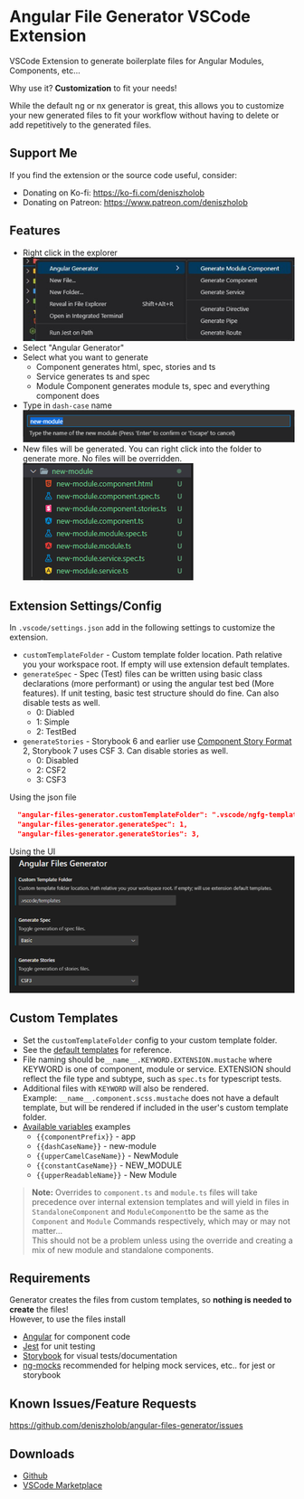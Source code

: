 # Angular File Generator VSCode Extension

VSCode Extension to generate boilerplate files for Angular Modules, Components, etc...

Why use it? **Customization** to fit your needs!

While the default ng or nx generator is great, this allows you to customize your new generated files to fit your workflow without having to delete or add repetitively to the generated files.

## Support Me

If you find the extension or the source code useful, consider:

- Donating on Ko-fi: https://ko-fi.com/deniszholob
- Donating on Patreon: https://www.patreon.com/deniszholob

## Features

- Right click in the explorer  
  ![UI](./screenshots/angular-files-generator-ui.png)
- Select "Angular Generator"
- Select what you want to generate
  - Component generates html, spec, stories and ts
  - Service generates ts and spec
  - Module Component generates module ts, spec and everything component does
- Type in `dash-case` name  
  ![Name Input](./screenshots/angular-files-generator-input.png)
- New files will be generated. You can right click into the folder to generate more. No files will be overridden.  
  ![Generated Files](./screenshots/angular-files-generator-result.png)

## Extension Settings/Config
In `.vscode/settings.json` add in the following settings to customize the extension.

* `customTemplateFolder` - Custom template folder location. Path relative you your workspace root. If empty will use extension default templates.
* `generateSpec` - Spec (Test) files can be written using basic class declarations (more performant) or using the angular test bed (More features). If unit testing, basic test structure should do fine. Can also disable tests as well.
  * 0: Diabled
  * 1: Simple
  * 2: TestBed
* `generateStories` - Storybook 6 and earlier use [Component Story Format](https://storybook.js.org/blog/storybook-csf3-is-here/) 2, Storybook 7 uses CSF 3. Can disable stories as well.
  * 0: Disabled
  * 2: CSF2
  * 3: CSF3

Using the json file  
```json
  "angular-files-generator.customTemplateFolder": ".vscode/ngfg-templates",
  "angular-files-generator.generateSpec": 1,
  "angular-files-generator.generateStories": 3,
```
Using the UI  
  ![UI](./screenshots/angular-files-generator-settings.png)

## Custom Templates
* Set the `customTemplateFolder` config to your custom template folder.
* See the [default templates](https://github.com/deniszholob/angular-files-generator/tree/main/src/templates/standard) for reference.
* File naming should be`__name__.KEYWORD.EXTENSION.mustache` where KEYWORD is one of component, module or service. EXTENSION should reflect the file type and subtype, such as `spec.ts` for typescript tests.
* Additional files with `KEYWORD` will also be rendered.  
  Example: `__name__.component.scss.mustache` does not have a default template, but will be rendered if included in the user's custom template folder.
* [Available variables](./src/generator/TemplateVariables.model.ts) examples
  * `{{componentPrefix}}` - app
  * `{{dashCaseName}}` - new-module
  * `{{upperCamelCaseName}}` - NewModule
  * `{{constantCaseName}}` - NEW_MODULE
  * `{{upperReadableName}}` - New Module

> **Note:** Overrides to `component.ts` and `module.ts` files will take precedence over internal extension templates and will yield in files in `StandaloneComponent` and `ModuleComponent`to be the same as the `Component` and `Module` Commands respectively, which may or may not matter...  
> This should not be a problem unless using the override and creating a mix of new module and standalone components.

## Requirements

Generator creates the files from custom templates, so **nothing is needed to create** the files!  
However, to use the files install

- [Angular](https://angular.io/docs) for component code
- [Jest](https://jestjs.io/docs/testing-frameworks) for unit testing
- [Storybook](https://storybook.js.org/docs/angular/get-started/introduction) for visual tests/documentation
- [ng-mocks](https://ng-mocks.sudo.eu/) recommended for helping mock services, etc.. for jest or storybook

## Known Issues/Feature Requests

https://github.com/deniszholob/angular-files-generator/issues

## Downloads

- [Github](https://github.com/deniszholob/angular-files-generator/releases)
- [VSCode Marketplace](https://marketplace.visualstudio.com/items?itemName=deniszholob.angular-files-generator)
